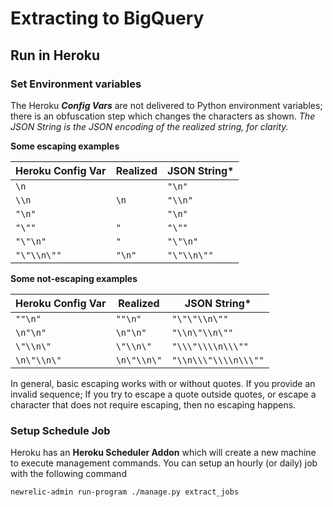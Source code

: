 
# Extracting to BigQuery

## Run in Heroku


### Set Environment variables

The Heroku ***Config Vars*** are not delivered to Python environment variables; there is an obfuscation step which changes the characters as shown. *The JSON String is the JSON encoding of the realized string, for clarity.*

**Some escaping examples**

| Heroku Config Var |  Realized   | JSON String*         |
| ----------------- | ----------- | -------------------- |
|      `\n`         |             |  `"\n"`              |
|      `\\n`        | `\n`        |  `"\\n"`             |
|      `"\n"`       |             |  `"\n"`              |
|      `"\""`       | `"`         |  `"\""`              |
|      `"\"\n"`     | `"`         |  `"\"\n"`            |
|      `"\"\\n\""`  | `"\n"`      |  `"\"\\n\""`         | 

**Some not-escaping examples**

| Heroku Config Var |  Realized   | JSON String*         |
| ----------------- | ----------- | -------------------- |
|      `""\n"`      | `""\n"`     |  `"\"\"\\n\""`       |
|      `\n"\n"`     | `\n"\n"`    |  `"\\n\"\\n\""`      |
|      `\"\\n\"`    | `\"\\n\"`   |  `"\\\"\\\\n\\\""`   |  
|      `\n\"\\n\"`  | `\n\"\\n\"` |  `"\\n\\\"\\\\n\\\""`|


In general, basic escaping works with or without quotes. If you provide an invalid sequence; If you try to escape a quote outside quotes, or escape a character that does not require escaping, then no escaping happens.

### Setup Schedule Job

Heroku has an **Heroku Scheduler Addon** which will create a new machine to execute management commands. You can setup an hourly (or daily) job with the following command

```
newrelic-admin run-program ./manage.py extract_jobs
```

